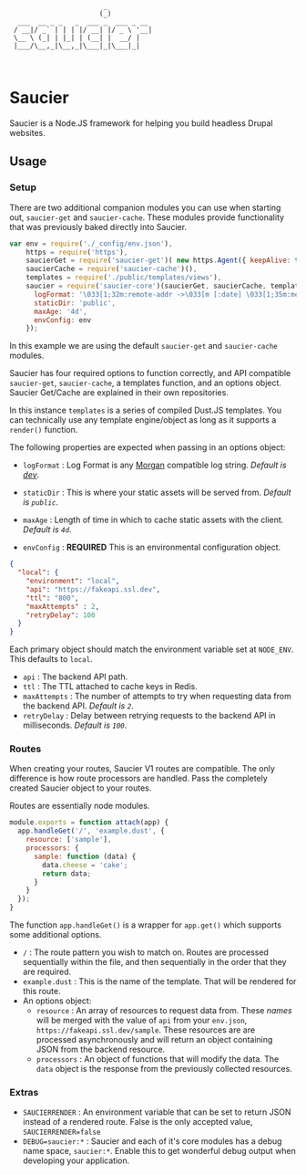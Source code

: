```
                       _           
                      (_)          
  ___  __ _ _   _  ___ _  ___ _ __ 
 / __|/ _` | | | |/ __| |/ _ \ '__|
 \__ \ (_| | |_| | (__| |  __/ |   
 |___/\__,_|\__,_|\___|_|\___|_|   
                                   
                                   
```

# Saucier 

Saucier is a Node.JS framework for helping you build headless Drupal websites.

## Usage

### Setup

There are two additional companion modules you can use when starting out, `saucier-get` and `saucier-cache`. These modules provide functionality that was previously baked directly into Saucier.

```javascript
var env = require('./_config/env.json'),
    https = require('https'),
    saucierGet = require('saucier-get')( new https.Agent({ keepAlive: true}) ),
    saucierCache = require('saucier-cache')(),
    templates = require('./public/templates/views'),
    saucier = require('saucier-core')(saucierGet, saucierCache, templates, {
      logFormat: '\033[1;32m:remote-addr ->\033[m [:date] \033[1;35m:method :url\033[m :http-version \033[1;34m:status\033[m :res[Content-Length]',
      staticDir: 'public',
      maxAge: '4d',
      envConfig: env
    });
```

In this example we are using the default `saucier-get` and `saucier-cache` modules.

Saucier has four required options to function correctly, and API compatible `saucier-get`, `saucier-cache`, a templates function, and an options object. Saucier Get/Cache are explained in their own repositories.

In this instance `templates` is a series of compiled Dust.JS templates. You can technically use any template engine/object as long as it supports a `render()` function.

The following properties are expected when passing in an options object:

- `logFormat` : Log Format is any [Morgan](https://www.npmjs.com/package/morgan) compatible log string. _Default is [dev](https://www.npmjs.com/package/morgan#dev)_.
- `staticDir` : This is where your static assets will be served from. _Default is `public`_.

- `maxAge` : Length of time in which to cache static assets with the client. _Default is `4d`_.
- `envConfig` : **REQUIRED** This is an environmental configuration object.

```json
{
  "local": {
    "environment": "local",
    "api": "https://fakeapi.ssl.dev",
    "ttl": "800",
    "maxAttempts" : 2,
    "retryDelay": 100
  }
}
```

Each primary object should match the environment variable set at `NODE_ENV`. This defaults to `local`.

- `api` : The backend API path.
- `ttl` : The TTL attached to cache keys in Redis.
- `maxAttempts` : The number of attempts to try when requesting data from the backend API. _Default is `2`_.
- `retryDelay` : Delay between retrying requests to the backend API in milliseconds. _Default is `100`_.

### Routes

When creating your routes, Saucier V1 routes are compatible. The only difference is how route processors are handled. Pass the completely created Saucier object to your routes.

Routes are essentially node modules.

```javascript
module.exports = function attach(app) {
  app.handleGet('/', 'example.dust', {
    resource: ['sample'],
    processors: {
      sample: function (data) {
        data.cheese = 'cake';
        return data;
      }
    }
  });
}
```

The function `app.handleGet()` is a wrapper for `app.get()` which supports some additional options.

- `/` : The route pattern you wish to match on. Routes are processed sequentially within the file, and then sequentially in the order that they are required.
- `example.dust` : This is the name of the template. That will be rendered for this route.
- An options object:
  - `resource` : An array of resources to request data from. These _names_ will be merged with the value of `api` from your `env.json`,  `https://fakeapi.ssl.dev/sample`. These resources are are processed asynchronously and will return an object containing JSON from the backend resource. 
  - `processors` : An object of functions that will modify the data. The `data` object is the response from the previously collected resources.


### Extras

- `SAUCIERRENDER` : An environment variable that can be set to return JSON instead of a rendered route. False is the only accepted value, `SAUCIERRENDER=false`
- `DEBUG=saucier:*` : Saucier and each of it's core modules has a debug name space, `saucier:*`. Enable this to get wonderful debug output when developing your application. 
